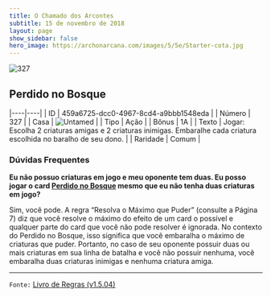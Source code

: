 ```yaml
---
title: O Chamado dos Arcontes
subtitle: 15 de novembro de 2018
layout: page
show_sidebar: false
hero_image: https://archonarcana.com/images/5/5e/Starter-cota.jpg
---
```


![327](https://cdn.keyforgegame.com/media/card_front/pt/341_327_W6VV383R4X8P_pt.png)

## Perdido no Bosque

|----|----|
| ID | 459a6725-dcc0-4967-8cd4-a9bbb1548eda |
| Número | 327 |
| Casa | ![Untamed](https://archonarcana.com/images/thumb/b/bd/Untamed.png/22px-Untamed.png "Indomados") |
| Tipo | Ação |
| Bônus | 1A |
| Texto | Jogar: Escolha 2 criaturas amigas e 2 criaturas inimigas. Embaralhe cada criatura escolhida no baralho de seu dono. |
| Raridade | Comum |

### Dúvidas Frequentes

**Eu não possuo criaturas em jogo e meu oponente tem duas.
Eu posso jogar o card [Perdido no Bosque](/cota/327) mesmo que
eu não tenha duas criaturas em jogo?**

Sim, você pode. A regra “Resolva o Máximo que Puder” (consulte a
Página 7) diz que você resolve o máximo do efeito de um card o possível
e qualquer parte do card que você não pode resolver é ignorada. No
contexto do Perdido no Bosque, isso significa que você embaralha o
máximo de criaturas que puder. Portanto, no caso de seu oponente
possuir duas ou mais criaturas em sua linha de batalha e você não
possuir nenhuma, você embaralha duas criaturas inimigas e nenhuma
criatura amiga.

<hr/>

`Fonte:` [Livro de Regras (v1.5.04)](https://drive.google.com/open?id=14pM1J8ZR_4hZbGFZt-ArQdAGsHCPEQdE)
